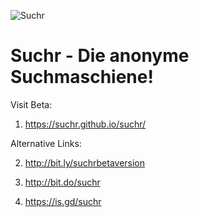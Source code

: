 ![Suchr](one.jpg)
# Suchr - Die anonyme Suchmaschiene!


Visit Beta:

1. https://suchr.github.io/suchr/

Alternative Links:

2. http://bit.ly/suchrbetaversion

3. http://bit.do/suchr

4. https://is.gd/suchr
